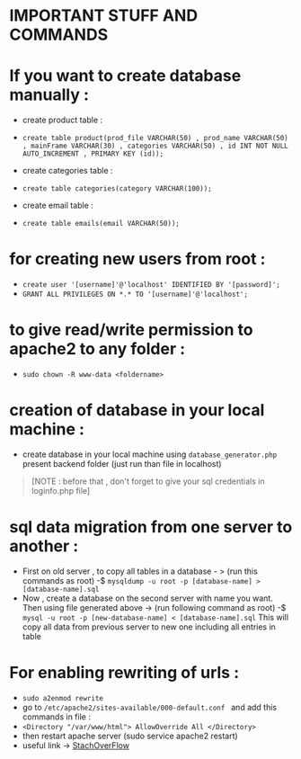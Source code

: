 # IMPORTANT STUFF AND COMMANDS 



# If you want to create database manually :
- create product table :
- `create table product(prod_file VARCHAR(50) , prod_name VARCHAR(50) , mainFrame VARCHAR(30) , categories VARCHAR(50) , id INT NOT NULL AUTO_INCREMENT , PRIMARY KEY (id));`

- create categories table : 
- `create table categories(category VARCHAR(100));`

- create email table :
- `create table emails(email VARCHAR(50));`



# for creating new users from root : 
-  `create user '[username]'@'localhost' IDENTIFIED BY '[password]';` <br>
-  `GRANT ALL PRIVILEGES ON *.* TO '[username]'@'localhost';`


# to give read/write permission to apache2 to any folder : 
- `sudo chown -R www-data <foldername>`


# creation of database in your local machine : 
- create database in your local machine using `database_generator.php` present backend folder (just run than file in localhost) 
> [NOTE : before that , don't forget to give your sql credentials in loginfo.php file]


# sql data migration from one server to another : 
-  First on old server , to copy all tables in a database - > (run this commands as root)
    -$ `mysqldump -u root -p [database-name] > [database-name].sql`
-  Now , create a database on the second server with name you want. Then using file generated above -> (run following command as root)
    -$ `mysql -u root -p [new-database-name] < [database-name].sql`
This will copy all data from previous server to new one including all entries in table


# For enabling rewriting of urls : 
- `sudo a2enmod rewrite`
- go to `/etc/apache2/sites-available/000-default.conf ` and add this commands in file : 
- `<Directory "/var/www/html">
      AllowOverride All
    </Directory>`
- then restart apache server (sudo service apache2 restart)
- useful link -> [StachOverFlow](https://stackoverflow.com/questions/12202387/htaccess-not-working-apache#:~:text=htaccess%20files%20are%20being%20ignored,right%20block%20in%20your%20configuration.)








